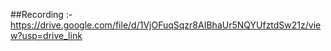 ##Recording :- https://drive.google.com/file/d/1VjOFuqSqzr8AIBhaUr5NQYUfztdSw21z/view?usp=drive_link